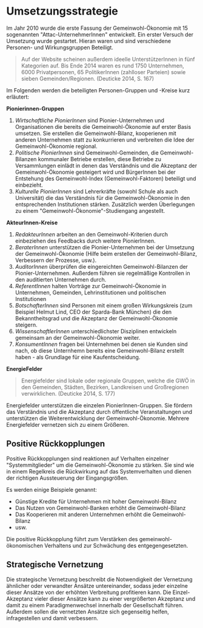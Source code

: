 # Umsetzungsstrategie

Im Jahr 2010 wurde die erste Fassung der Gemeinwohl-Ökonomie mit 15 sogenannten "Attac-UnternehmerInnen" entwickelt. Ein erster Versuch der Umsetzung wurde gestartet. Hieran waren und sind verschiedene Personen- und Wirkungsgruppen Beteiligt. 

> Auf der Website scheinen außerdem ideelle UnterstützerInnen in fünf Kategorien auf. Bis Ende 2014 waren es rund 1750 Unternehmen, 6000 Privatpersonen, 65 PolitikerInnen (zahlloser Parteien) sowie sieben Gemeinden/Regionen. (Deuticke 2014, S. 167)

Im Folgenden werden die beteiligten Personen-Gruppen und -Kreise kurz erläutert:

**Pionierinnen-Gruppen**

1. *Wirtschaftliche PionierInnen* sind Pionier-Unternehmen und Organisationen die bereits die Gemeinwohl-Ökonomie auf erster Basis umsetzen. Sie erstellen die Gemeinwohl-Bilanz, kooperienen mit anderen Unternehmen statt zu konkurrieren und verbreiten die Idee der Gemeinwohl-Ökonomie regional.
2. *Politische PionierInnen* sind Gemeinwohl-Gemeinden, die Gemeinwohl-Bilanzen kommunaler Betriebe erstellen, diese Betriebe zu Versammlungen einlädt in denen das Verständnis und die Akzeptanz der Gemeinwohl-Ökonomie gesteigert wird und BürgerInnen bei der Entstehung des Gemeinwohl-Index (Gemeinwohl-Faktoren) beteiligt und einbezieht.
3. *Kulturelle PionierInnen* sind Lehrerkräfte (sowohl Schule als auch Universität) die das Verständnis für die Gemeinwohl-Ökonomie in den entsprechenden Institutionen stärken. Zusätzlich werden Überlegungen zu einem "Gemeinwohl-Ökonomie"-Studiengang angestellt.

**AkteurInnen-Kreise**

1. *RedakteurInnen* arbeiten an den Gemeinwohl-Kriterien durch einbeziehen des Feedbacks durch weitere PionierInnen.
2. *BeraterInnen* unterstützen die Pionier-Unternehmen bei der Umsetzung der Gemeinwohl-Ökonomie (Hilfe beim erstellen der Gemeinwohl-Bilanz, Verbessern der Prozesse, usw.).
3. *AuditorInnen* überprüfen die eingereichten Gemeinwohl-Bilanzen der Pionier-Unternehmen. Außerdem führen sie regelmäßige Kontrollen in den auditierten Unternehmen durch.
4. *ReferentInnen* halten Vorträge zur Gemeinwohl-Ökonomie in Unternehmen, Gemeinden, Lehrinstitutionen und politischen Institutionen
5. *BotschafterInnen* sind Personen mit einem großen Wirkungskreis (zum Beispiel Helmut Lind, CEO der Sparda-Bank München) die den Bekanntheitsgrad und die Akzeptanz der Gemeinwohl-Ökonomie steigern.
6. *WissenschaftlerInnen* unterschiedlichster Disziplinen entwickeln gemeinsam an der Gemeinwohl-Ökonomie weiter.
7. *KonsumentInnen* fragen bei Unternehmen bei denen sie Kunden sind nach, ob diese Unternhemn bereits eine Gemeinwohl-Bilanz erstellt haben - als Grundlage für eine Kaufentscheidung. 

**EnergieFelder**

> Energiefelder sind lokale oder regionale Gruppen, welche die GWÖ in den Gemeinden, Städten, Bezirken, Landkreisen und Großregionen verwirklichen. (Deuticke 2014, S. 177)

Energiefelder unterstützen die einzelen PionierInnen-Gruppen. Sie fördern das Verständnis und die Akzeptanz durch öffentliche Veranstaltungen und unterstützen die Weiterentwicklung der Gemeinwohl-Ökonomie. Mehrere Energiefelder vernetzen sich zu einem Größeren.

## Positive Rückkopplungen

Positive Rückkopplungen sind reaktionen auf Verhalten einzelner "Systemmitglieder" um die Gemeinwohl-Ökonomie zu stärken. Sie sind wie in einem Regelkreis die Rückwirkung auf das Systemverhalten und dienen der richtigen Aussteuerung der Eingangsgrößen.

Es werden einige Beispiele genannt:

+ Günstige Kredite für Unternehmen mit hoher Gemeinwohl-Bilanz
+ Das Nutzen von Gemeinwohl-Banken erhöht die Gemeinwohl-Bilanz
+ Das Kooperieren mit anderen Unternehmen erhöht die Gemeinwohl-Bilanz
+ usw.

Die positive Rückkopplung führt zum Verstärken des gemeinwohl-ökonomischen Verhaltens und zur Schwächung des entgegengesetzten.

## Strategische Vernetzung

Die strategische Vernetzung beschreibt die Notwendigkeit der Vernetzung ähnlicher oder verwandter Ansätze untereinander, sodass jeder einzelne dieser Ansätze von der erhöhten Verbreitung profitieren kann. Die Einzel-Akzeptanz vieler dieser Ansätze kann zu einer vergrößerten Akzeptanz und damit zu einem Paradigmenwechsel innerhalb der Gesellschaft führen. Außerdem sollen die vernetzten Ansätze sich gegenseitig helfen, infragestellen und damit verbessern.